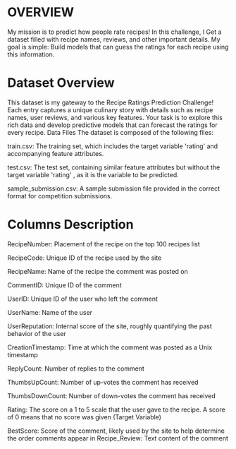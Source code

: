 # OVERVIEW
My mission is to predict how people rate recipes!
In this challenge, I Get a dataset filled with recipe names, reviews, and other important details.
My goal is simple: Build models that can guess the ratings for each recipe using this information.

# Dataset Overview

This dataset is my gateway to the Recipe Ratings Prediction Challenge! Each entry captures a unique culinary story with details such as recipe names, user reviews, and various key features. Your task is to explore this rich data and develop predictive models that can forecast the ratings for every recipe.
Data Files
The dataset is composed of the following files:

train.csv: The training set, which includes the target variable 'rating' and accompanying feature attributes.

test.csv: The test set, containing similar feature attributes but without the target variable 'rating' , as it is the variable to be predicted.

sample_submission.csv: A sample submission file provided in the correct format for competition submissions.

# Columns Description

RecipeNumber: Placement of the recipe on the top 100 recipes list


RecipeCode: Unique ID of the recipe used by the site


RecipeName: Name of the recipe the comment was posted on


CommentID: Unique ID of the comment


UserID: Unique ID of the user who left the comment


UserName: Name of the user


UserReputation: Internal score of the site, roughly quantifying the past behavior of the user


CreationTimestamp: Time at which the comment was posted as a Unix timestamp


ReplyCount: Number of replies to the comment


ThumbsUpCount: Number of up-votes the comment has received


ThumbsDownCount: Number of down-votes the comment has received


Rating: The score on a 1 to 5 scale that the user gave to the recipe. A score of 0 means that no score was given (Target Variable)


BestScore: Score of the comment, likely used by the site to help determine the order comments appear in
Recipe_Review: Text content of the comment
